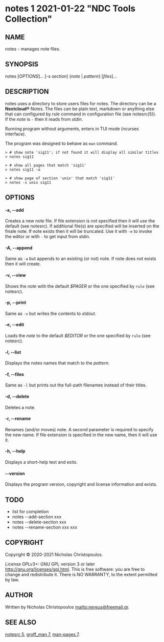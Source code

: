 # notes 1 2021-01-22 "NDC Tools Collection"
## NAME
notes - manages note files.

## SYNOPSIS
notes [*OPTIONS*]... [-s *section*] {*note* | *pattern*} [*files*]...

## DESCRIPTION
notes uses a directory to store users files for notes. The directory can be
a **Nextcloud®** Notes. The files can be plain text, markdown or anything else that
can configured by *rule* command in configuration file (see notesrc(5)).
If the *note* is `-` then it reads from *stdin*.

Running program without arguments, enters in TUI mode (ncurses interface).

The program was designed to behave as `man` command.

```
> # show note 'sig11'; if not found it will display all similar titles
> notes sig11

> # show all pages that match 'sig11'
> notes sig11 -a

> # show page of section 'unix' that match 'sig11'
> notes -s unix sig11
```

## OPTIONS

#### -a, --add
Creates a new note file. If file extension is not specified then it will use the
default (see notesrc). If additional file(s) are specified will be inserted on
the finale note. If note exists then it will be truncated.
Use it with `-e` to invoke the editor or with `-` to get input from *stdin*.

#### -A, --append
Same as `-a` but appends to an existing (or not) note. If note does not exists
then it will create.

#### -v, --view
Shows the *note* with the default *$PAGER* or the one specified by `rule` (see
notesrc).

#### -p, --print
Same as `-v` but writes the contents to *stdout*.

#### -e, --edit
Loads the *note* to the default *$EDITOR* or the one specified by `rule` (see
notesrc).

#### -l, --list
Displays the notes names that match to the *pattern*.

#### -f, --files
Same as `-l` but prints out the full-path filenames instead of their titles.

#### -d, --delete
Deletes a note.

#### -r, --rename
Renames (and/or moves) note. A second parameter is required to specify the new
name. If file extension is specified in the new name, then it will use it.

#### -h, --help
Displays a short-help text and exits.

#### --version
Displays the program version, copyright and license information and exists.

## TODO

* list for completion
* notes --add-section xxx
* notes --delete-section xxx
* notes --rename-section xxx xxx

## COPYRIGHT
Copyright © 2020-2021 Nicholas Christopoulos.

License GPLv3+: GNU GPL version 3 or later <http://gnu.org/licenses/gpl.html>.
This is free software: you are free to change and redistribute it.
There is NO WARRANTY, to the extent permitted by law.

## AUTHOR
Written by Nicholas Christopoulos <mailto:nereus@freemail.gr>.

## SEE ALSO
[notesrc 5](man),
[groff_man 7](man), [man-pages 7](man).

